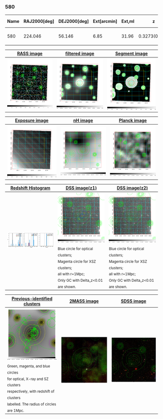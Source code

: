 <div STYLE="page-break-after: always;"></div>

### 580

|Name|RAJ2000[deg]|DEJ2000[deg] |Ext[arcmin]| Ext,ml | z | z_src| C|GC(XSZ,Delta_z<0.01)| GC(OPT,Delta_z<0.01)|GC| R_sig[arcmin] | R500[arcmin] | R500[Mpc]| CRsig[c/s] | CR500[c/s] |L500[1E44 erg/s]|F500[1E-12 erg/s/cm^2]| M500[1E14 Msun]|Tx[keV]|Cnt_sig|Beta|Rc[arcmin]|Comment|Alias|
|---|---|---|---|---|---|------|---|--------|---------|----------|---|---|---|---|---|---|---|---|---|---|---|---|---|---|
|580| 224.046| 56.146| 6.85| 31.96| 0.3273(0.006)| z1, z_opt| S| -| W| C, N, W| 17.788| 3.938| 1.117| 0.089(0.039)| 0.079(0.035)| 5.771(5.660)| 1.635(1.604)| 5.56(2.50)| 6.88(1.99)| 95.7| 0.830(-0.117+0.117)| 7.928(-1.238+1.073)| -| t340|

|[RASS image](../image/580/580_img.pdf)|[filtered image](../image/580/580_fil.pdf)|[Segment image](../image/580/580_seg.pdf)|
|-------------------|--------------------|-------------------|
| <img src="../image/580/580_img.png" width="300">  | <img src="../image/580/580_fil.png" width="300">   | <img src="../image/580/580_seg.png" width="300">  |

|[Exposure image](../image/580/580_mex.pdf)| [nH image](../image/580/580_nh.pdf)| [Planck image](../image/580/580_p.pdf)|
|-------------------|--------------------|-------------------|
|<img src="../image/580/580_mex.png" width="300">   | <img src="../image/580/580_nh.png" width="300">    | <img src="../image/580/580_p.png" width="300"> |

|[Redshift Histogram](../image/580/580_zg.pdf) | [DSS image(z1)](../image/580/580_dss_z1.pdf)      |  [DSS image(z2)](../image/580/580_dss_z2.pdf)    |
|-------------------|--------------------|-------------------|
|<img src="../image/580/580_zg.png" width="300"> |<img src="../image/580/580_dss_z1.png" width="300"> <sub><br>Blue circle for optical clusters; <br>Magenta circle for XSZ clusters; <br>all with r=1Mpc; <br>Only GC with Delta_z<0.01 are shown. </sub>| <img src="../image/580/580_dss_z2.png" width="300"><sub><br>Blue circle for optical clusters; <br>Magenta circle for XSZ clusters; <br>all with r=1Mpc; <br>Only GC with Delta_z<0.01 are shown. </sub> |

|[Previous-identified clusters](../image/580/580_gc.pdf) | [2MASS image](../image/580/580_2mass.pdf)      |[SDSS image](../image/580/580_sdss.pdf)   |
|-------------------|-------------------|-------------------|
|<img src=../image/580/580_gc.png width="300"> <br><sub>Green, magenta, and blue circles <br>for optical, X-ray and SZ clusters <br>respectively, with redshift of clusters <br>labelled. The radius of circles <br>are 1Mpc.</sub>|<img src="../image/580/580_2mass.png" width="300">  | <img src="../image/580/580_sdss.png" width="300">  |




